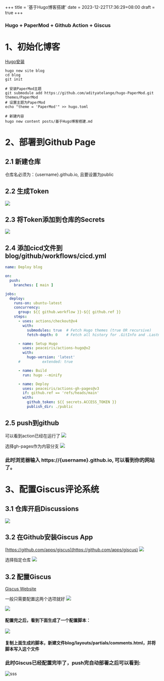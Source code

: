 +++
title = '基于Hugo博客搭建'
date = 2023-12-22T17:36:29+08:00
draft = true
+++

### Hugo + PaperMod + Github Action + Giscus

# 1、初始化博客

[Hugo安装](https://gohugo.io/installation/)

```shell
hugo new site blog
cd blog
git init

# 安装PaperMod主题
git submodule add https://github.com/adityatelange/hugo-PaperMod.git themes/PaperMod
# 设置主题为PaperMod
echo "theme = 'PaperMod'" >> hugo.toml

# 新建内容
hugo new content posts/基于Hugo博客搭建.md

```

# 2、部署到Github Page

## 2.1 新建仓库

仓库名必须为：{username}.github.io, 且要设置为public

## 2.2 生成Token

![](/基于Hugo博客搭建/生成token.png)

## 2.3 将Token添加到仓库的Secrets

![](/基于Hugo博客搭建/添加secrets.png)

## 2.4 添加cicd文件到blog/github/workflows/cicd.yml

```yaml
name: Deploy blog

on:
  push:
    branches: [ main ]

jobs:
  deploy:
    runs-on: ubuntu-latest
    concurrency:
      group: ${{ github.workflow }}-${{ github.ref }}
    steps:
      - uses: actions/checkout@v4
        with:
          submodules: true  # Fetch Hugo themes (true OR recursive)
          fetch-depth: 0    # Fetch all history for .GitInfo and .Lastmod

      - name: Setup Hugo
        uses: peaceiris/actions-hugo@v2
        with:
          hugo-version: 'latest'
      #          extended: true

      - name: Build
        run: hugo --minify

      - name: Deploy
        uses: peaceiris/actions-gh-pages@v3
        if: github.ref == 'refs/heads/main'
        with:
          github_token: ${{ secrets.ACCESS_TOKEN }}
          publish_dir: ./public
```

## 2.5 push到github

可以看到action已经在运行了
![](/基于Hugo博客搭建/查看actions.png)

选择gh-pages作为内容分支
![](/基于Hugo博客搭建/选择branch.png)

### 此时浏览器输入 https://{username}.github.io, 可以看到你的网站了。

# 3、配置Giscus评论系统

## 3.1 仓库开启Discussions

![](/基于Hugo博客搭建/开启Discussions.png)

## 3.2 在Github安装Giscus App

[https://github.com/apps/giscus](https://github.com/apps/giscus)
![](/基于Hugo博客搭建/安装giscus.png)

选择指定仓库
![](/基于Hugo博客搭建/选择指定仓库.png)

## 3.2 配置Giscus

[Giscus Website](https://giscus.app/zh-CN)

一般只需要配置这两个选项就好
![](/基于Hugo博客搭建/giscus配置1.png)

![](/基于Hugo博客搭建/giscus配置2.png)

#### 配置完之后，看到下面生成了一个配置脚本：

![](/基于Hugo博客搭建/giscus配置3.png)

#### 复制上面生成的脚本，新建文件blog/layouts/partials/comments.html，并将脚本写入这个文件

### 此时Giscus已经配置完毕了，push完自动部署之后可以看到:

![sss](/基于Hugo博客搭建/giscus配置4.png)